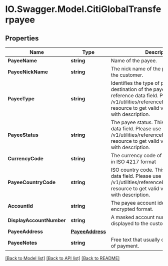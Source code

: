 # IO.Swagger.Model.CitiGlobalTransferpayee
## Properties

Name | Type | Description | Notes
------------ | ------------- | ------------- | -------------
**PayeeName** | **string** | Name of the payee. | 
**PayeeNickName** | **string** | The nick name of the payee assigned by the customer. | 
**PayeeType** | **string** | Identifies the type of payee based on the destination of the payee.This is a reference data field. Please use /v1/utilities/referenceData/{payeeType} resource to get valid value of this field with description.  | 
**PayeeStatus** | **string** | The payee status. This is a reference data field. Please use /v1/utilities/referenceData/{payeeStatus} resource to get valid value of this field with description. | [optional] 
**CurrencyCode** | **string** | The currency code of the payee account in ISO 4217 format | [optional] 
**PayeeCountryCode** | **string** | ISO country code. This is a reference data field. Please use /v1/utilities/referenceData/{country} resource to get valid value of this field with description. | 
**AccountId** | **string** | The payee account identifier in encrypted format. | 
**DisplayAccountNumber** | **string** | A masked account number that can be displayed to the customer. | 
**PayeeAddress** | [**PayeeAddress**](PayeeAddress.md) |  | [optional] 
**PayeeNotes** | **string** | Free text that usually describes purpose of payment. | 

[[Back to Model list]](../README.md#documentation-for-models) [[Back to API list]](../README.md#documentation-for-api-endpoints) [[Back to README]](../README.md)


